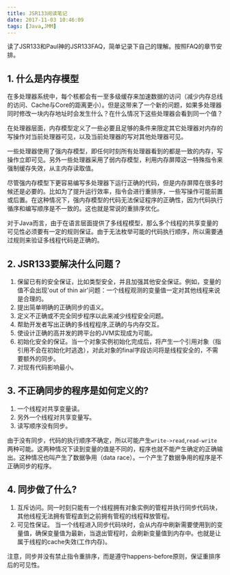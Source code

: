 ```yaml
---
title: JSR133阅读笔记
date: 2017-11-03 10:46:09
tags: [Java,JMM]
---
```


读了JSR133和Paul神的JSR133FAQ，简单记录下自己的理解。按照FAQ的章节安排。
## 1. 什么是内存模型
在多处理器系统中，每个核都会有一至多级缓存来加速数据的访问（减少内存总线的访问、Cache与Core的距离更小）。但是这带来了一个新的问题，如果多处理器同时修改一块内存地址时会发生什么？在什么情况下这些处理器会看到同一个值？

在处理器层面，内存模型定义了一些必要且足够的条件来限定其它处理器对内存的写操作对当前处理器可见，以及当前处理器的写对其他处理器可见。

一些处理器使用了强内存模型，即任何时刻所有处理器看到的都是一致的内存，写操作立即可见。另外一些处理器采用了弱内存模型，利用内存屏障这一特殊指令来强制缓存失效，从主内存读取值。

尽管强内存模型下更容易编写多处理器下运行正确的代码，但是内存屏障在很多时候还是必要的。比如为了提升运行效率，指令会进行重排序，一些写操作可能前置或后置。在这种情况下，强内存模型的代码无法保证程序的正确性，因为代码执行循序和编写顺序是不一致的。这也就是常说的重排序优化。

对于Java而言，由于在语言层面提供了多线程模型，那么多个线程的共享变量的可见性必须要有一定的规则保证。由于无法枚举可能的代码执行顺序，所以需要通过规则来验证多线程代码是正确的。


## 2. JSR133要解决什么问题？
1. 保留已有的安全保证，比如类型安全，并且加强其他安全保证。例如，变量的值不会出现'out of thin air'问题：一个线程观测的变量值一定对其他线程来说是合理的。
2. 提出简单明确的正确同步的语义。
3. 定义不正确或不完全同步程序以此来减少线程安全问题。
4. 帮助开发者写出正确的多线程程序,正确的与内存交互。
5. 使设计正确的高并发的跨平台的JVM实现成为可能。
6. 初始化安全的保证。当一个对象实例初始化完成后，将产生一个引用对象（指引用不会在初始化时逃逸），对此对象的final字段访问将是线程安全的，不需要额外的同步。
7. 对现有代码影响最小。

## 3. 不正确同步的程序是如何定义的?
1. 一个线程对共享变量读。
2. 另外一个线程对共享变量写。
3. 读写顺序没有同步。

由于没有同步，代码的执行顺序不确定，所以可能产生`write->read`,`read-write`两种可能。这两种情况下读到变量的值是不同的，程序也就不能产生确定的正确输出。这种情况也叫产生了数据争用（data race）。一个产生了数据争用的程序是不正确同步的程序。

## 4. 同步做了什么?
1. 互斥访问。同一时刻只能有一个线程拥有对象实例的管程并执行同步代码块，其他线程无法拥有管程直到之前拥有管程的线程释放管程。
2. 可见性保证。 当一个线程进入同步代码块时，会从内存中刷新需要使用到的变量值，确保变量值为最新，当退出管程时，会刷新变量值到内存中。也就是让属于线程的cache失效(工作内存)。


注意，同步并没有禁止指令重排序，而是遵守happens-before原则，保证重排序后的可见性。




